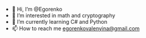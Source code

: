 - 👋 Hi, I’m @Egorenko
- 👀 I’m interested in math and cryptography
- 🌱 I’m currently learning C# and Python
- 📫 How to reach me egorenkovalenyina@gmail.com

<!---
Egorenko/Egorenko is a ✨ special ✨ repository because its `README.md` (this file) appears on your GitHub profile.
You can click the Preview link to take a look at your changes.
--->
